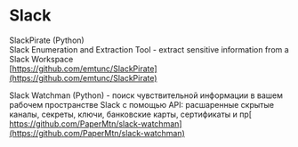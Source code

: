 # Slack

SlackPirate (Python)\
Slack Enumeration and Extraction Tool - extract sensitive information from a Slack Workspace\
[https://github.com/emtunc/SlackPirate](https://github.com/emtunc/SlackPirate)

Slack Watchman (Python) - поиск чувствительной информации в вашем рабочем пространстве Slack с помощью API: расшаренные скрытые каналы, секреты, ключи, банковские карты, сертификаты и пр[ https://github.com/PaperMtn/slack-watchman](https://github.com/PaperMtn/slack-watchman)
